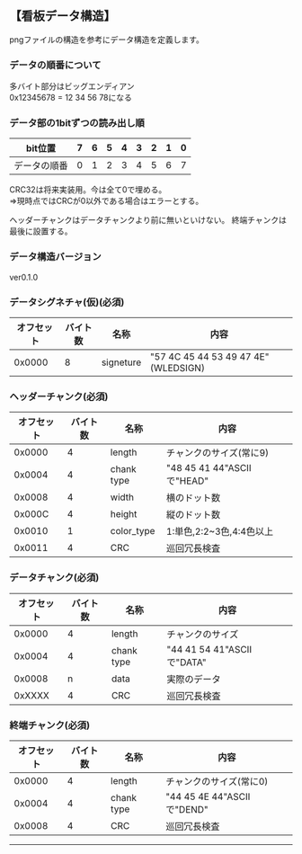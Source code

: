 ## 【看板データ構造】
pngファイルの構造を参考にデータ構造を定義します。

### データの順番について
多バイト部分はビッグエンディアン  
0x12345678 = 12 34 56 78になる

### データ部の1bitずつの読み出し順
|bit位置|7|6|5|4|3|2|1|0|
|------|-|-|-|-|-|-|-|-|
|データの順番|0|1|2|3|4|5|6|7|

CRC32は将来実装用。今は全て0で埋める。  
=>現時点ではCRCが0以外である場合はエラーとする。

ヘッダーチャンクはデータチャンクより前に無いといけない。
終端チャンクは最後に設置する。

### データ構造バージョン
ver0.1.0
### データシグネチャ(仮)(必須)
|オフセット|バイト数|名称|内容|
|---|---|---|---|
|0x0000|8|signeture|"57 4C 45 44 53 49 47 4E"(WLEDSIGN)|
### ヘッダーチャンク(必須)
|オフセット|バイト数|名称|内容|
|---|---|---|---|
|0x0000|4|length|チャンクのサイズ(常に9)|
|0x0004|4|chank type|"48 45 41 44"ASCIIで"HEAD"|
|0x0008|4|width|横のドット数|
|0x000C|4|height|縦のドット数|
|0x0010|1|color_type|1:単色,2:2~3色,4:4色以上|
|0x0011|4|CRC|巡回冗長検査|
### データチャンク(必須)
|オフセット|バイト数|名称|内容|
|---|---|---|---|
|0x0000|4|length|チャンクのサイズ|
|0x0004|4|chank type|"44 41 54 41"ASCIIで"DATA"|
|0x0008|n|data|実際のデータ|
|0xXXXX|4|CRC|巡回冗長検査|
### 終端チャンク(必須)
|オフセット|バイト数|名称|内容|
|---|---|---|---|
|0x0000|4|length|チャンクのサイズ(常に0)|
|0x0004|4|chank type|"44 45 4E 44"ASCIIで"DEND"|
|0x0008|4|CRC|巡回冗長検査|

---